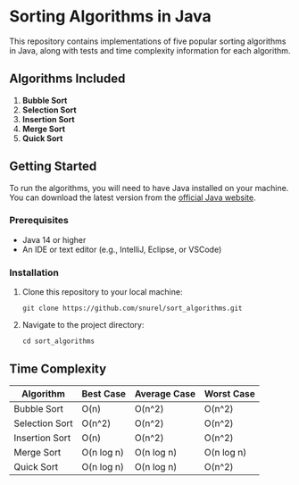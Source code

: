 # Sorting Algorithms in Java

This repository contains implementations of five popular sorting algorithms in Java, along with tests and time complexity information for each algorithm.

## Algorithms Included

1. **Bubble Sort**
2. **Selection Sort**
3. **Insertion Sort**
4. **Merge Sort**
5. **Quick Sort**

## Getting Started

To run the algorithms, you will need to have Java installed on your machine. You can download the latest version from the [official Java website](https://www.oracle.com/java/technologies/javase-jdk11-downloads.html).

### Prerequisites

- Java 14 or higher
- An IDE or text editor (e.g., IntelliJ, Eclipse, or VSCode)

### Installation

1. Clone this repository to your local machine:
   ```shell
   git clone https://github.com/snurel/sort_algorithms.git
   ```
2. Navigate to the project directory:
    ```shell
   cd sort_algorithms
   ```

## Time Complexity

| Algorithm        | Best Case | Average Case | Worst Case |
|------------------|-----------|--------------|------------|
| Bubble Sort      | O(n)      | O(n^2)       | O(n^2)     |
| Selection Sort   | O(n^2)    | O(n^2)       | O(n^2)     |
| Insertion Sort   | O(n)      | O(n^2)       | O(n^2)     |
| Merge Sort       | O(n log n)| O(n log n)   | O(n log n) |
| Quick Sort       | O(n log n)| O(n log n)   | O(n^2)     |
